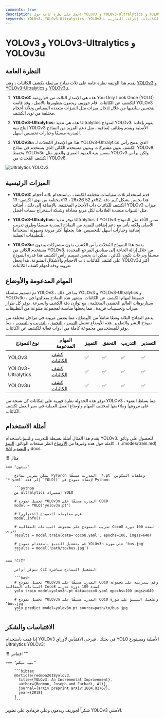 ```yaml
---
comments: true
description: احصل على نظرة عامة حول YOLOv3 و YOLOv3-Ultralytics و YOLOv3u. تعرف على ميزاتها الرئيسية واستخدامها والمهام المدعومة للكشف عن الكائنات.
keywords: YOLOv3، YOLOv3-Ultralytics، YOLOv3u، الكشف عن الكائنات، إجراء، التدريب، Ultralytics
---
```


# YOLOv3 و YOLOv3-Ultralytics و YOLOv3u

## النظرة العامة

يقدم هذا الوثيقة نظرة عامة على ثلاث نماذج مرتبطة بكشف الكائنات ، وهي [YOLOv3](https://pjreddie.com/darknet/yolo/) و [YOLOv3-Ultralytics](https://github.com/ultralytics/yolov3) و [YOLOv3u](https://github.com/ultralytics/ultralytics).

1. **YOLOv3:** هذه هي الإصدار الثالث من خوارزمية You Only Look Once (YOLO) للكشف عن الكائنات. قام جوزيف ريدمون بتطويرها بالأصل ، وقد قامت YOLOv3 بتحسين سابقيها من خلال إدخال ميزات مثل التنبؤات متعددة المقياس وثلاثة أحجام مختلفة من نوى الكشف.

2. **YOLOv3-Ultralytics:** هذه هي تنفيذ Ultralytics لنموذج YOLOv3. يقوم بإعادة إنتاج بنية YOLOv3 الأصلية ويقدم وظائف إضافية ، مثل دعم المزيد من النماذج المدربة مسبقًا وخيارات تخصيص أسهل.

3. **YOLOv3u:** هذا هو الإصدار المُحدّث لـ YOLOv3-Ultralytics الذي يدمج رأس الكشف بدون مشتركات وبدون مستخدم الكائن الذي يستخدم في نماذج YOLOv8. يحتفظ YOLOv3u بنفس بنية العمود الفقري والعنق مثل YOLOv3 ولكن برأس الكشف المُحدث من YOLOv8.

![Ultralytics YOLOv3](https://raw.githubusercontent.com/ultralytics/assets/main/yolov3/banner-yolov3.png)

## الميزات الرئيسية

- **YOLOv3:** قدم استخدام ثلاث مقياسات مختلفة للكشف ، باستخدام ثلاثة أحجام مختلفة من نوى الكشف: 13x13 ، 26x26 و 52x52. هذا يحسن بشكل كبير دقة الكشف للكائنات ذات الأحجام المختلفة. بالإضافة إلى ذلك ، أضاف YOLOv3 ميزات مثل التنبؤات متعددة العلامات لكل مربع محاذاة وشبكة استخراج سمات أفضل.

- **YOLOv3-Ultralytics:** توفر تنفيذ Ultralytics لـ YOLOv3 نفس الأداء مثل النموذج الأصلي ولكنه يأتي مع دعم إضافي للمزيد من النماذج المدربة مسبقًا وطرق تدريب إضافية وخيارات أسهل للتخصيص. هذا يجعلها أكثر مرونة وسهولة استخداماً للتطبيقات العملية.

- **YOLOv3u:** يدمج هذا النموذج المُحدّث رأس الكشف بدون مشتركات وبدون مستخدم الكائن من YOLOv8. من خلال إزالة الحاجة إلى صناديق المرجع المحددة مسبقًا ودرجات تكون الكائن ، يمكن أن يحسن تصميم رأس الكشف هذا قدرة النموذج على كشف الكائنات ذات الأحجام والأشكال المتنوعة. هذا يجعل YOLOv3u أكثر مرونة ودقة لمهام كشف الكائنات.

## المهام المدعومة والأوضاع

تم تصميم سلسلة YOLOv3 ، بما في ذلك YOLOv3 و YOLOv3-Ultralytics و YOLOv3u ، خصيصًا لمهام الكشف عن الكائنات. يشتهر هذه النماذج بفعاليتها في سيناريوهات العالم الحقيقي المختلفة ، مع توازن دقة الكشف والسرعة. يوفر كل طراز ميزات وتحسينات فريدة ، مما يجعلها مناسبة لمجموعة متنوعة من التطبيقات.

يدعم النماذج الثلاثة وضعًا شاملاً من الأوضاع ، مما يضمن مرونة في مراحل مختلفة من نموذج النشر والتطوير. هذه الأوضاع تشمل [التمييز](../modes/predict.md) ، [التحقق](../modes/val.md) ، [التدريب](../modes/train.md) و [التصدير](../modes/export.md) ، مما يوفر للمستخدمين مجموعة كاملة من أدوات فعالة للكشف عن الكائنات.

| نوع النموذج        | المهام المدعومة                    | التمييز | التحقق | التدريب | التصدير |
|--------------------|------------------------------------|---------|--------|---------|---------|
| YOLOv3             | [كشف الكائنات](../tasks/detect.md) | ✅       | ✅      | ✅       | ✅       |
| YOLOv3-Ultralytics | [كشف الكائنات](../tasks/detect.md) | ✅       | ✅      | ✅       | ✅       |
| YOLOv3u            | [كشف الكائنات](../tasks/detect.md) | ✅       | ✅      | ✅       | ✅       |

توفر هذه الجدولة نظرة فورية على إمكانات كل نسخة من YOLOv3 ، مما يسلط الضوء على مرونتها وملاءمتها لمختلف المهام وأوضاع العمل العملية في سير العمل لكشف الكائنات.

## أمثلة الاستخدام

يقدم هذا المثال أمثلة بسيطة للتدريب والتنبؤ باستخدام YOLOv3. للحصول على وثائق كاملة حول هذه وغيرها من [الأوضاع](../modes/index.md) انظر صفحات الوثائق: [التنبؤ](../modes/predict.md) ، (../modes/train.md) [Val](../modes/val.md) و [التصدير](../modes/export.md) docs.

!!! مثال

    === "بيثون"

        يمكن تمرير نماذج PyTorch المدربة مسبقًا `*.pt` وملفات التكوين `*.yaml` إلى فئة `YOLO()` لإنشاء نموذج في Python:

        ```python
        من ultralytics استيراد YOLO

        # تحميل نموذج YOLOv3n المدرب مسبقًا على COCO
        model = YOLO('yolov3n.pt')

        # عرض معلومات النموذج (اختياري)
        model.info()

        # تدريب النموذج على مجموعة البيانات المثالية Coco8 لمدة 100 دورة تدريب
        results = model.train(data='coco8.yaml', epochs=100, imgsz=640)

        # قم بتشغيل التنبؤ باستخدام نموذج YOLOv3n على صورة 'bus.jpg'
        results = model('path/to/bus.jpg')
        ```

    === "CLI"

        تتوفر أوامر CLI لتشغيل النماذج مباشرة:

        ```bash
        # تحميل نموذج YOLOv3n المدرب مسبقًا على COCO وقم بتدريبه على مجموعة البيانات المثالية Coco8 لمدة 100 دورة تدريب
        yolo train model=yolov3n.pt data=coco8.yaml epochs=100 imgsz=640

        # تحميل نموذج YOLOv3n المدرب مسبقًا على COCO وتشغيل التنبؤ على صورة 'bus.jpg'
        yolo predict model=yolov3n.pt source=path/to/bus.jpg
        ```

## الاقتباسات والشكر

إذا قمت باستخدام YOLOv3 في بحثك ، فيرجى الاقتباس لأوراق YOLO الأصلية ومستودع Ultralytics YOLOv3:

!!! اقتباس ""

    === "بيب تيكس"

        ```bibtex
        @article{redmon2018yolov3,
          title={YOLOv3: An Incremental Improvement},
          author={Redmon, Joseph and Farhadi, Ali},
          journal={arXiv preprint arXiv:1804.02767},
          year={2018}
        }
        ```

شكراً لجوزيف ريدمون وعلي فرهادي على تطوير YOLOv3 الأصلي.
